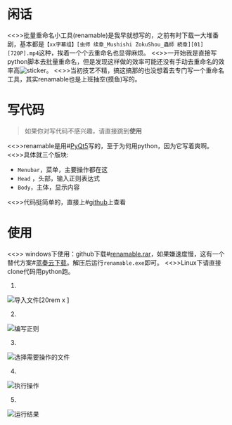 # 闲话

<<>>批量重命名小工具(renamable)是我早就想写的，之前有时下载一大堆番剧，基本都是`【xx字幕组】[虫师 续章_Mushishi ZokuShou_蟲師 続章][01][720P].mp4`这种，挨着一个个去重命名也显得麻烦。
<<>>一开始我是直接写python脚本去批量重命名，但是发现这样做的效率可能还没有手动去重命名的效率高![sticker](aru/45)。
<<>>当初技艺不精，搞这搞那的也没想着去专门写一个重命名工具，其实renamable也是上班抽空(摸鱼)写的。

# 写代码

> 如果你对写代码不感兴趣，请直接跳到**使用**

<<>>renamable是用#[PyQt5](https://pypi.org/project/PyQt5/)写的，至于为何用python，因为它写着爽啊。
<<>>具体就三个版块:

* `Menubar`，菜单，主要操作都在这
* `Head` ，头部，输入正则表达式
* `Body`，主体，显示内容

<<>>代码挺简单的，直接上#[github](https://github.com/yunyuyuan/renamable)上查看

# 使用

<<>>
windows下使用：github下载#[renamable.rar](https://github.com/yunyuyuan/renamable/releases/download/v1.0.0/renamable.rar)，如果嫌速度慢，这有一个替代方案#[蓝奏云下载](https://wws.lanzous.com/iKJRekntrdc)。解压后运行`renamable.exe`即可。
<<>>Linux下请直接clone代码用python跑。

1.

![导入文件[20rem x ]](https://s2.loli.net/2022/08/16/DqW6PQ2gy9owaxX.png)

2.

![编写正则](https://s2.loli.net/2022/08/16/Pnldwm67Xfs34Fr.png)

3.

![选择需要操作的文件](https://s2.loli.net/2022/08/16/lp2GqPUDkxRs4zm.png)

4.

![执行操作](https://s2.loli.net/2022/08/16/aUlFK9j3tuvMHAn.png)

5.

![运行结果](https://s2.loli.net/2022/08/16/Iqmx5kwJsRV3ptb.png)